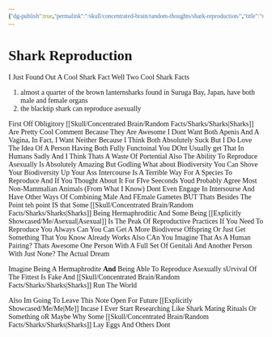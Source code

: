 ```yaml
---
{"dg-publish":true,"permalink":"/skull/concentrated-brain/random-thoughts/shark-reproduction/","title":"shark Reproduction","dgShowLocalGraph":false}
---
```


<style id="Force_Custom_Fonts" type="text/css">@font-face{font-style:normal;font-family:"Merriweather";src:local("Merriweather")}@font-face{font-style:bolder;font-family:"Merriweather";src:local("Merriweather")}@font-face{font-style:normal;font-family:"Merriweather";src:local("Merriweather");unicode-range:U+0-FF,U+2E80-9FFF,U+F900-FAFF,U+FE30-FE4F,U+20000-2FA1F}@font-face{font-style:bolder;font-family:"Merriweather";src:local("Merriweather");unicode-range:U+0-FF,U+2E80-9FFF,U+F900-FAFF,U+FE30-FE4F,U+20000-2FA1F}@font-face{font-style:normal;font-family:"Merriweather";src:local("Merriweather");unicode-range:U+0-FF}@font-face{font-style:bolder;font-family:"Merriweather";src:local("Merriweather");unicode-range:U+0-FF}:not(pre):not(code):not(textarea):not(tt):not(kbd):not(samp):not(var){font-family:"Merriweather"!important}pre,code,textarea,tt,kbd,samp,var{font-family:monospace!important}pre *,code *,textarea *,tt *,kbd *,samp *,var *{font-family:monospace!important}</style>

# Shark Reproduction

I Just Found Out A Cool Shark Fact
Well Two Cool Shark Facts

1. almost a quarter of the brown lanternsharks found in Suruga Bay, Japan, have both male and female organs
2.  the blacktip shark can reproduce asexually

First Off
Obligitory [[Skull/Concentrated Brain/Random Facts/Sharks/Sharks\|Sharks]] Are Pretty Cool Comment
Because They Are Awesome
I Dont Want Both  Apenis And A Vagina, In Fact, I Want Neither Because I Think Both Absolutely Suck But I Do Love The Idea Of A Person Having Both Fully Functoinal
You DOnt Usually get That In Humans Sadly And I Think Thats A Waste Of Portential
Also The Ability To Reproduce Asexually Is Absolutely Amazing
But Godling What about Biodiversity
You Can Shove Your Biodiversity Up Your Ass
Intercourse Is A Terrible Way For A Species To Reproduce And If You Thought About It For FIve Seeconds Youd Probably Agree
Most Non-Mammalian Animals (From What I Know) Dont Even Engage In Intersourse And Have Other Ways Of Combining Male And FEmale Gametes
BUT Thats Besides The Point
teh point IS that Some [[Skull/Concentrated Brain/Random Facts/Sharks/Sharks\|Sharks]] Being Hermaphroditic And Some Being [[Explicitly Showcased/Me/Asexual\|Asexual]] Is The Peak Of Reproductive Practices
If You Need To Reproduce You Always Can
You Can Get A More Biodiverse Offspring Or Just Get Something That You Know Already Works
Also CAn You Imagine That As A Human Pairing?
Thats Awesome
One Person With A Full Set Of Genitali And Another Person With Just None?
The Actual Dream

Imagine Being A Hermaphrodite **And** Being Able To Reproduce Asexually
sUrvival Of The Fittest Is Fake And [[Skull/Concentrated Brain/Random Facts/Sharks/Sharks\|Sharks]] Run The World

Also Im Going To Leave This Note Open For Future [[Explicitly Showcased/Me/Me\|Me]] Incase I Ever Start Researching Like Shark Mating Rituals Or Something
oR Maybe Why Some [[Skull/Concentrated Brain/Random Facts/Sharks/Sharks\|Sharks]] Lay Eggs And Others Dont